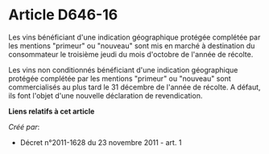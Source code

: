 # Article D646-16

Les vins bénéficiant d'une indication géographique protégée complétée par les mentions "primeur" ou "nouveau" sont mis en
marché à destination du consommateur le troisième jeudi du mois d'octobre de l'année de récolte. 

Les vins non conditionnés bénéficiant d'une indication géographique protégée complétée par les mentions "primeur" ou
"nouveau" sont commercialisés au plus tard le 31 décembre de l'année de récolte. A défaut, ils font l'objet d'une nouvelle
déclaration de revendication.

**Liens relatifs à cet article**

_Créé par_:

  - Décret n°2011-1628 du 23 novembre 2011 - art. 1
